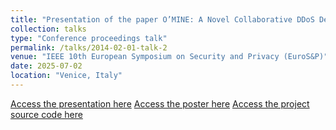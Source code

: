 ```yaml
---
title: "Presentation of the paper O’MINE: A Novel Collaborative DDoS Detection Mechanism for Programmable Data-Planes"
collection: talks
type: "Conference proceedings talk"
permalink: /talks/2014-02-01-talk-2
venue: "IEEE 10th European Symposium on Security and Privacy (EuroS&P)"
date: 2025-07-02
location: "Venice, Italy"
---
```


[Access the presentation here](https://drive.google.com/file/d/106nGihcKV69TDxtypj6whWMGr41_xV5g/view?usp=share_link)
[Access the poster here](https://drive.google.com/file/d/1Sblwh5TudTeQ8FqKeTUQ_va15DC4j0RE/view?usp=share_link)
[Access the project source code here](https://github.com/bardhienkeleda/OMINE-Artifact-EuroSP25)

